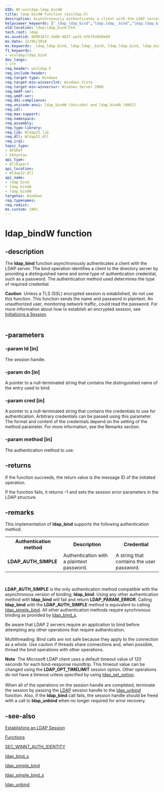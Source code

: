 ```yaml
---
UID: NF:winldap.ldap_bindW
title: ldap_bindW function (winldap.h)
description: Asynchronously authenticates a client with the LDAP server.helpviewer_keywords: ["_ldap_ldap_bind","ldap.ldap__bind","ldap.ldap_bind","ldap_bind","ldap_bind function [LDAP]","ldap_bindA","ldap_bindW","winldap/ldap_bind","winldap/ldap_bindA","winldap/ldap_bindW"]
old-location: ldap\ldap_bind.htm
tech.root: ldap
ms.assetid: 889636f2-3dd0-4027-aa35-d7b7930d9e69
ms.date: 12/05/2018
ms.keywords: _ldap_ldap_bind, ldap.ldap__bind, ldap.ldap_bind, ldap_bind, ldap_bind function [LDAP], ldap_bindA, ldap_bindW, winldap/ldap_bind, winldap/ldap_bindA, winldap/ldap_bindW
f1_keywords:
- winldap/ldap_bind
dev_langs:
- c++
req.header: winldap.h
req.include-header: 
req.target-type: Windows
req.target-min-winverclnt: Windows Vista
req.target-min-winversvr: Windows Server 2008
req.kmdf-ver: 
req.umdf-ver: 
req.ddi-compliance: 
req.unicode-ansi: ldap_bindW (Unicode) and ldap_bindA (ANSI)
req.idl: 
req.max-support: 
req.namespace: 
req.assembly: 
req.type-library: 
req.lib: Wldap32.lib
req.dll: Wldap32.dll
req.irql: 
topic_type:
- APIRef
- kbSyntax
api_type:
- DllExport
api_location:
- Wldap32.dll
api_name:
- ldap_bind
- ldap_bindA
- ldap_bindW
targetos: Windows
req.typenames: 
req.redist: 
ms.custom: 19H1
---
```


# ldap_bindW function


## -description


The <b>ldap_bind</b> function asynchronously authenticates a client with the LDAP server. The bind operation identifies a client to the directory server by providing a distinguished name and some type of authentication credential, such as a password. The authentication method  used determines the type of required credential.
<div class="alert"><b>Caution</b>  Unless a TLS (SSL) encrypted session is established, do not use this function. This function sends the name and password in plaintext. An unauthorized user, monitoring network traffic, could read the password. For more information about how to establish an encrypted session, see <a href="https://docs.microsoft.com/previous-versions/windows/desktop/ldap/initializing-a-session">Initializing a Session</a>.</div><div> </div>

## -parameters




### -param ld [in]

The session handle.


### -param dn [in]

A pointer to a null-terminated string that contains the distinguished name of the entry used to bind.


### -param cred [in]

A pointer to a null-terminated string that contains the credentials to use for authentication. Arbitrary credentials can be passed using this parameter. The format and content of the credentials depend on the setting of the method parameter. For more information, see the Remarks section.


### -param method [in]

The authentication method to use.


## -returns



If the function succeeds, the return value is the message ID of the initiated operation.

If the function fails, it returns –1 and sets the session error parameters in the LDAP structure.




## -remarks



This implementation of <b>ldap_bind</b> supports the following authentication method.

<table>
<tr>
<th>Authentication method</th>
<th>Description</th>
<th>Credential</th>
</tr>
<tr>
<td><b>LDAP_AUTH_SIMPLE</b></td>
<td>Authentication with a plaintext password.</td>
<td>A string that contains the user password.</td>
</tr>
</table>
 

<b>LDAP_AUTH_SIMPLE</b> is the only authentication method compatible with the asynchronous version of binding; <b>ldap_bind</b>. Using any other authentication method with <b>ldap_bind</b> will fail and return <b>LDAP_PARAM_ERROR</b>. Calling <b>ldap_bind</b> with the <b>LDAP_AUTH_SIMPLE</b> method is equivalent to calling <a href="https://docs.microsoft.com/previous-versions/windows/desktop/api/winldap/nf-winldap-ldap_simple_bind">ldap_simple_bind</a>. All other authentication methods require synchronous binding as provided by <a href="https://docs.microsoft.com/previous-versions/windows/desktop/api/winldap/nf-winldap-ldap_bind_s">ldap_bind_s</a>.

Be aware that LDAP 2 servers require an application to bind before attempting any other operations that require authentication.

Multithreading: Bind calls are not safe because they apply to the connection as a whole. Use caution if threads share connections and, when possible, thread the bind operations with other operations.

<div class="alert"><b>Note</b>  The Microsoft LDAP client uses a default timeout value of 120 seconds for each bind-response roundtrip. This timeout value can be changed using the <b>LDAP_OPT_TIMELIMIT</b> session option. Other operations do not have a timeout unless specified by using 
<a href="https://docs.microsoft.com/previous-versions/windows/desktop/api/winldap/nf-winldap-ldap_set_option">ldap_set_option</a>.</div>
<div> </div>
When all of the operations on the session handle are completed, terminate the session by passing the <a href="https://docs.microsoft.com/previous-versions/windows/desktop/api/winldap/ns-winldap-ldap">LDAP</a> session handle to the  <a href="https://docs.microsoft.com/previous-versions/windows/desktop/api/winldap/nf-winldap-ldap_unbind">ldap_unbind</a> function.  Also, if the <b>ldap_bind</b> call fails, the session handle should be freed with a call to  <b>ldap_unbind</b> when no longer required for error recovery.




## -see-also




<a href="https://docs.microsoft.com/previous-versions/windows/desktop/ldap/establishing-an-ldap-session">Establishing an LDAP Session</a>



<a href="https://docs.microsoft.com/previous-versions/windows/desktop/ldap/functions">Functions</a>



<a href="https://docs.microsoft.com/windows/desktop/api/sspi/ns-sspi-sec_winnt_auth_identity_a">SEC_WINNT_AUTH_IDENTITY</a>



<a href="https://docs.microsoft.com/previous-versions/windows/desktop/api/winldap/nf-winldap-ldap_bind_s">ldap_bind_s</a>



<a href="https://docs.microsoft.com/previous-versions/windows/desktop/api/winldap/nf-winldap-ldap_simple_bind">ldap_simple_bind</a>



<a href="https://docs.microsoft.com/previous-versions/windows/desktop/api/winldap/nf-winldap-ldap_simple_bind_s">ldap_simple_bind_s</a>



<a href="https://docs.microsoft.com/previous-versions/windows/desktop/api/winldap/nf-winldap-ldap_unbind">ldap_unbind</a>
 

 

